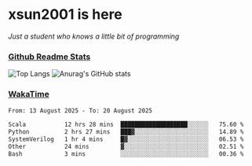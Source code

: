 # xsun2001 is here

*Just a student who knows a little bit of programming*

### [Github Readme Stats](https://github.com/anuraghazra/github-readme-stats)

![Top Langs](https://github-readme-stats.vercel.app/api/top-langs/?username=xsun2001&layout=compact&theme=radical) ![Anurag's GitHub stats](https://github-readme-stats.vercel.app/api?username=xsun2001&show_icons=true&theme=radical)

### [WakaTime](https://wakatime.com)

<!--START_SECTION:waka-->

```txt
From: 13 August 2025 - To: 20 August 2025

Scala           12 hrs 28 mins  ███████████████████░░░░░░   75.60 %
Python          2 hrs 27 mins   ███▓░░░░░░░░░░░░░░░░░░░░░   14.89 %
SystemVerilog   1 hr 4 mins     █▓░░░░░░░░░░░░░░░░░░░░░░░   06.53 %
Other           24 mins         ▓░░░░░░░░░░░░░░░░░░░░░░░░   02.51 %
Bash            3 mins          ░░░░░░░░░░░░░░░░░░░░░░░░░   00.36 %
```

<!--END_SECTION:waka-->
